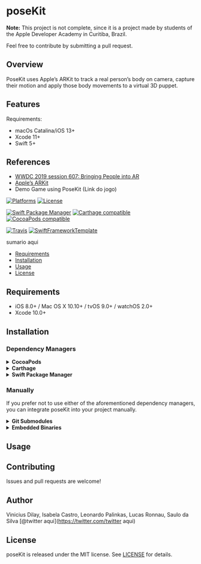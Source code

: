 # poseKit


**Note:** This project is not complete, since it is a project made by students of the Apple Developer Academy in Curitiba, Brazil. 

Feel free to contribute by submitting a pull request.

## Overview ##
PoseKit uses Apple’s ARKit to track a real person’s body on camera, capture their motion and apply those body movements to a virtual 3D puppet. 

## Features ##

Requirements:
- macOs Catalina/iOS 13+
- Xcode 11+
- Swift 5+ 


## References ##

- [WWDC 2019 session 607: Bringing People into AR](https://developer.apple.com/videos/play/wwdc2019/607)
- [Apple’s ARKit](https://developer.apple.com/documentation/arkit)
- Demo Game using PoseKit (Link do jogo)








[![Platforms](https://img.shields.io/cocoapods/p/poseKit.svg)](https://cocoapods.org/pods/poseKit)
[![License](https://img.shields.io/cocoapods/l/poseKit.svg)](https://raw.githubusercontent.com/d1l4y/poseKit/master/LICENSE)

[![Swift Package Manager](https://img.shields.io/badge/Swift%20Package%20Manager-compatible-brightgreen.svg)](https://github.com/apple/swift-package-manager)
[![Carthage compatible](https://img.shields.io/badge/Carthage-compatible-4BC51D.svg?style=flat)](https://github.com/Carthage/Carthage)
[![CocoaPods compatible](https://img.shields.io/cocoapods/v/poseKit.svg)](https://cocoapods.org/pods/poseKit)

[![Travis](https://img.shields.io/travis/d1l4y/poseKit/master.svg)](https://travis-ci.org/d1l4y/poseKit/branches)
[![SwiftFrameworkTemplate](https://img.shields.io/badge/SwiftFramework-Template-red.svg)](http://github.com/RahulKatariya/SwiftFrameworkTemplate)

sumario aqui

- [Requirements](#requirements)
- [Installation](#installation)
- [Usage](#usage)
- [License](#license)

## Requirements

- iOS 8.0+ / Mac OS X 10.10+ / tvOS 9.0+ / watchOS 2.0+
- Xcode 10.0+

## Installation

### Dependency Managers
<details>
  <summary><strong>CocoaPods</strong></summary>

[CocoaPods](http://cocoapods.org) is a dependency manager for Cocoa projects. You can install it with the following command:

```bash
$ gem install cocoapods
```

To integrate poseKit into your Xcode project using CocoaPods, specify it in your `Podfile`:

```ruby
source 'https://github.com/CocoaPods/Specs.git'
platform :ios, '8.0'
use_frameworks!

pod 'poseKit', '~> 0.0.5'
```

Then, run the following command:

```bash
$ pod install
```

</details>

<details>
  <summary><strong>Carthage</strong></summary>

[Carthage](https://github.com/Carthage/Carthage) is a decentralized dependency manager that automates the process of adding frameworks to your Cocoa application.

You can install Carthage with [Homebrew](http://brew.sh/) using the following command:

```bash
$ brew update
$ brew install carthage
```

To integrate poseKit into your Xcode project using Carthage, specify it in your `Cartfile`:

```ogdl
github "d1l4y/poseKit" ~> 0.0.5
```

</details>

<details>
  <summary><strong>Swift Package Manager</strong></summary>

To use poseKit as a [Swift Package Manager](https://swift.org/package-manager/) package just add the following in your Package.swift file.

``` swift
// swift-tools-version:4.2

import PackageDescription

let package = Package(
    name: "HelloposeKit",
    dependencies: [
        .package(url: "https://github.com/d1l4y/poseKit.git", .upToNextMajor(from: "0.0.5"))
    ],
    targets: [
        .target(name: "HelloposeKit", dependencies: ["poseKit"])
    ]
)
```
</details>

### Manually

If you prefer not to use either of the aforementioned dependency managers, you can integrate poseKit into your project manually.

<details>
  <summary><strong>Git Submodules</strong></summary><p>

- Open up Terminal, `cd` into your top-level project directory, and run the following command "if" your project is not initialized as a git repository:

```bash
$ git init
```

- Add poseKit as a git [submodule](http://git-scm.com/docs/git-submodule) by running the following command:

```bash
$ git submodule add https://github.com/d1l4y/poseKit.git
$ git submodule update --init --recursive
```

- Open the new `poseKit` folder, and drag the `poseKit.xcodeproj` into the Project Navigator of your application's Xcode project.

    > It should appear nested underneath your application's blue project icon. Whether it is above or below all the other Xcode groups does not matter.

- Select the `poseKit.xcodeproj` in the Project Navigator and verify the deployment target matches that of your application target.
- Next, select your application project in the Project Navigator (blue project icon) to navigate to the target configuration window and select the application target under the "Targets" heading in the sidebar.
- In the tab bar at the top of that window, open the "General" panel.
- Click on the `+` button under the "Embedded Binaries" section.
- You will see two different `poseKit.xcodeproj` folders each with two different versions of the `poseKit.framework` nested inside a `Products` folder.

    > It does not matter which `Products` folder you choose from.

- Select the `poseKit.framework`.

- And that's it!

> The `poseKit.framework` is automagically added as a target dependency, linked framework and embedded framework in a copy files build phase which is all you need to build on the simulator and a device.

</p></details>

<details>
  <summary><strong>Embedded Binaries</strong></summary><p>

- Download the latest release from https://github.com/d1l4y/poseKit/releases
- Next, select your application project in the Project Navigator (blue project icon) to navigate to the target configuration window and select the application target under the "Targets" heading in the sidebar.
- In the tab bar at the top of that window, open the "General" panel.
- Click on the `+` button under the "Embedded Binaries" section.
- Add the downloaded `poseKit.framework`.
- And that's it!

</p></details>

## Usage

## Contributing

Issues and pull requests are welcome!

## Author

Vinicius Dilay, Isabela Castro, Leonardo Palinkas, Lucas Ronnau, Saulo da Silva [@twitter aqui](https://twitter.com/twitter aqui)

## License

poseKit is released under the MIT license. See [LICENSE](https://github.com/d1l4y/poseKit/blob/master/LICENSE) for details.
